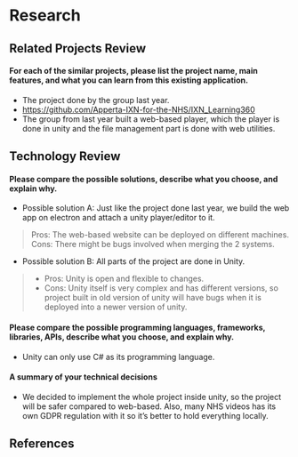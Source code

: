 # Research 

## Related Projects Review
#### For each of the similar projects, please list the project name, main features, and what you can learn from this existing application.
- The project done by the group last year.
- https://github.com/Apperta-IXN-for-the-NHS/IXN_Learning360 
- The group from last year built a web-based player, which the player is done in unity and the file management part is done with web utilities. 

## Technology Review
#### Please compare the possible solutions, describe what you choose, and explain why.
- Possible solution A: Just like the project done last year, we build the web app on electron and attach a unity player/editor to it.
>   Pros: The web-based website can be deployed on different machines.
>   Cons: There might be bugs involved when merging the 2 systems.
- Possible solution B: All parts of the project are done in Unity. 
>   - Pros: Unity is open and flexible to changes. 
>   - Cons: Unity itself is very complex and has different versions, so project built in old version of unity will have bugs when it is deployed into a newer version of unity.
#### Please compare the possible programming languages, frameworks, libraries, APIs, describe what you choose, and explain why.
- Unity can only use C# as its programming language. 
#### A summary of your technical decisions
- We decided to implement the whole project inside unity, so the project will be safer compared to web-based. Also, many NHS videos has its own GDPR regulation with it so it’s better to hold everything locally.

## References
